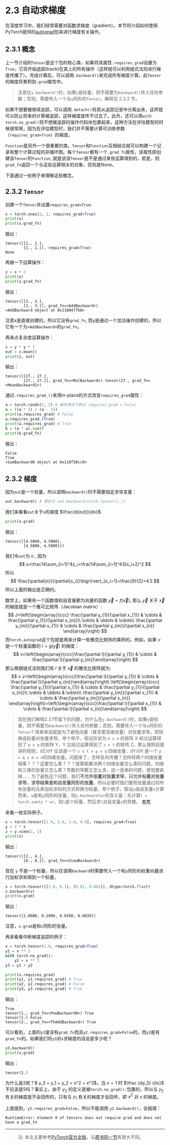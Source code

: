 # 2.3 自动求梯度
在深度学习中，我们经常需要对函数求梯度（gradient）。本节将介绍如何使用PyTorch提供的[autograd](https://pytorch.org/docs/stable/autograd.html)包来进行梯度有关操作。

## 2.3.1 概念
上一节介绍的`Tensor`是这个包的核心类，如果将其属性`.requires_grad`设置为`True`，它将开始追踪(track)在其上的所有操作（这样就可以利用链式法则进行梯度传播了）。完成计算后，可以调用`.backward()`来完成所有梯度计算。此`Tensor`的梯度将累积到`.grad`属性中。
> 注意在`y.backward()`时，如果`y`是标量，则不需要为`backward()`传入任何参数；否则，需要传入一个与`y`同形的`Tensor`。解释见 2.3.2 节。

如果不想要被继续追踪，可以调用`.detach()`将其从追踪记录中分离出来，这样就可以防止将来的计算被追踪，这样梯度就传不过去了。此外，还可以用`with torch.no_grad()`将不想被追踪的操作代码块包裹起来，这种方法在评估模型的时候很常用，因为在评估模型时，我们并不需要计算可训练参数（`requires_grad=True`）的梯度。

`Function`是另外一个很重要的类。`Tensor`和`Function`互相结合就可以构建一个记录有整个计算过程的非循环图。每个`Tensor`都有一个`.grad_fn`属性，该属性即创建该`Tensor`的`Function`, 就是说该`Tensor`是不是通过某些运算得到的，若是，则`grad_fn`返回一个与这些运算相关的对象，否则是None。

下面通过一些例子来理解这些概念。  

## 2.3.2 `Tensor`

创建一个`Tensor`并设置`requires_grad=True`:
``` python
x = torch.ones(2, 2, requires_grad=True)
print(x)
print(x.grad_fn)
```
输出：
```
tensor([[1., 1.],
        [1., 1.]], requires_grad=True)
None
```
再做一下运算操作：
``` python
y = x + 2
print(y)
print(y.grad_fn)
```
输出：
```
tensor([[3., 3.],
        [3., 3.]], grad_fn=<AddBackward>)
<AddBackward object at 0x1100477b8>
```
注意x是直接创建的，所以它没有`grad_fn`, 而y是通过一个加法操作创建的，所以它有一个为`<AddBackward>`的`grad_fn`。

再来点复杂度运算操作：
``` python
z = y * y * 3
out = z.mean()
print(z, out)
```
输出：
```
tensor([[27., 27.],
        [27., 27.]], grad_fn=<MulBackward>) tensor(27., grad_fn=<MeanBackward1>)
```

通过`.requires_grad_()`来用in-place的方式改变`requires_grad`属性：
``` python
a = torch.randn(2, 2) # 缺失情况下默认 requires_grad = False
a = ((a * 3) / (a - 1))
print(a.requires_grad) # False
a.requires_grad_(True)
print(a.requires_grad) # True
b = (a * a).sum()
print(b.grad_fn)
```
输出：
```
False
True
<SumBackward0 object at 0x118f50cc0>
```

## 2.3.2 梯度
因为`out`是一个标量，所以调用`backward()`时不需要指定求导变量：
``` python
out.backward() # 等价于 out.backward(torch.tensor(1.))
```
我们来看看`out`关于`x`的梯度 $\frac{d(out)}{dx}$:
``` python
print(x.grad)
```
输出：
```
tensor([[4.5000, 4.5000],
        [4.5000, 4.5000]])
```
我们令`out`为 $o$ , 因为
$$
o=\frac14\sum_{i=1}^4z_i=\frac14\sum_{i=1}^43(x_i+2)^2
$$
所以
$$
\frac{\partial{o}}{\partial{x_i}}\bigr\rvert_{x_i=1}=\frac{9}{2}=4.5
$$
所以上面的输出是正确的。

数学上，如果有一个函数值和自变量都为向量的函数 $\vec{y}=f(\vec{x})$, 那么 $\vec{y}$ 关于 $\vec{x}$ 的梯度就是一个雅可比矩阵（Jacobian matrix）:
$$
J=\left(\begin{array}{ccc}
   \frac{\partial y_{1}}{\partial x_{1}} & \cdots & \frac{\partial y_{1}}{\partial x_{n}}\\
   \vdots & \ddots & \vdots\\
   \frac{\partial y_{m}}{\partial x_{1}} & \cdots & \frac{\partial y_{m}}{\partial x_{n}}
   \end{array}\right)
$$
而``torch.autograd``这个包就是用来计算一些雅克比矩阵的乘积的。例如，如果 $v$ 是一个标量函数的 $l=g\left(\vec{y}\right)$ 的梯度：
$$
v=\left(\begin{array}{ccc}\frac{\partial l}{\partial y_{1}} & \cdots & \frac{\partial l}{\partial y_{m}}\end{array}\right)
$$
那么根据链式法则我们有 $l$ 关于 $\vec{x}$ 的雅克比矩阵就为:
$$
v J=\left(\begin{array}{ccc}\frac{\partial l}{\partial y_{1}} & \cdots & \frac{\partial l}{\partial y_{m}}\end{array}\right) \left(\begin{array}{ccc}
   \frac{\partial y_{1}}{\partial x_{1}} & \cdots & \frac{\partial y_{1}}{\partial x_{n}}\\
   \vdots & \ddots & \vdots\\
   \frac{\partial y_{m}}{\partial x_{1}} & \cdots & \frac{\partial y_{m}}{\partial x_{n}}
   \end{array}\right)=\left(\begin{array}{ccc}\frac{\partial l}{\partial x_{1}} & \cdots & \frac{\partial l}{\partial x_{n}}\end{array}\right)
$$

> 现在我们解释2.3.1节留下的问题，为什么在`y.backward()`时，如果`y`是标量，则不需要为`backward()`传入任何参数；否则，需要传入一个与`y`同形的`Tensor`?
简单来说就是为了避免向量（甚至更高维张量）对张量求导，而转换成标量对张量求导。举个例子，假设形状为 `m x n` 的矩阵 X 经过运算得到了 `p x q` 的矩阵 Y，Y 又经过运算得到了 `s x t` 的矩阵 Z。那么按照前面讲的规则，dZ/dY 应该是一个 `s x t x p x q` 四维张量，dY/dX 是一个 `p x q x m x n`的四维张量。问题来了，怎样反向传播？怎样将两个四维张量相乘？？？这要怎么乘？？？就算能解决两个四维张量怎么乘的问题，四维和三维的张量又怎么乘？导数的导数又怎么求，这一连串的问题，感觉要疯掉…… 
为了避免这个问题，我们**不允许张量对张量求导，只允许标量对张量求导，求导结果是和自变量同形的张量**。所以必要时我们要把张量通过将所有张量的元素加权求和的方式转换为标量，举个例子，假设`y`由自变量`x`计算而来，`w`是和`y`同形的张量，则`y.backward(w)`的含义是：先计算`l = torch.sum(y * w)`，则`l`是个标量，然后求`l`对自变量`x`的导数。
[参考](https://zhuanlan.zhihu.com/p/29923090)

来看一些实际例子。
``` python
x = torch.tensor([1.0, 2.0, 3.0, 4.0], requires_grad=True)
y = 2 * x
z = y.view(2, 2)
print(z)
```
输出：
```
tensor([[2., 4.],
        [6., 8.]], grad_fn=<ViewBackward>)
```
现在 `y` 不是一个标量，所以在调用`backward`时需要传入一个和`y`同形的权重向量进行加权求和得到一个标量。
``` python
v = torch.tensor([[1.0, 0.1], [0.01, 0.001]], dtype=torch.float)
z.backward(v)
print(x.grad)
```
输出：
```
tensor([2.0000, 0.2000, 0.0200, 0.0020])
```
注意，`x.grad`是和`x`同形的张量。

再来看看中断梯度追踪的例子：
``` python
x = torch.tensor(1.0, requires_grad=True)
y1 = x ** 2 
with torch.no_grad():
    y2 = x ** 3
y3 = y1 + y2
    
print(x.requires_grad)
print(y1, y1.requires_grad) # True
print(y2, y2.requires_grad) # False
print(y3, y3.requires_grad) # True
```
输出：
```
True
tensor(1., grad_fn=<PowBackward0>) True
tensor(1.) False
tensor(2., grad_fn=<ThAddBackward>) True
```
可以看到，上面的`y2`是没有`grad_fn`而且`y2.requires_grad=False`的，而`y3`是有`grad_fn`的。如果我们将`y3`对`x`求梯度的话会是多少呢？
``` python
y3.backward()
print(x.grad)
```
输出：
```
tensor(2.)
```
为什么是2呢？$ y_3 = y_1 + y_2 = x^2 + x^3$，当 $x=1$ 时 $\frac {dy_3} {dx}$ 不应该是5吗？事实上，由于 $y_2$ 的定义是被`torch.no_grad():`包裹的，所以与 $y_2$ 有关的梯度是不会回传的，只有与 $y_1$ 有关的梯度才会回传，即 $x^2$ 对 $x$ 的梯度。

上面提到，`y2.requires_grad=False`，所以不能调用 `y2.backward()`，会报错：
```
RuntimeError: element 0 of tensors does not require grad and does not have a grad_fn
```
----------
> 注: 本文主要参考[PyTorch官方文档](https://pytorch.org/tutorials/beginner/blitz/autograd_tutorial.html#sphx-glr-beginner-blitz-autograd-tutorial-py)，与[原书同一节](https://zh.d2l.ai/chapter_prerequisite/autograd.html)有很大不同。



